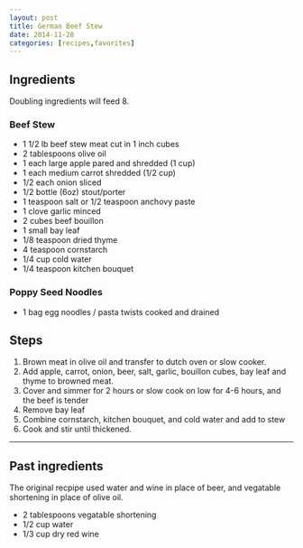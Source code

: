 ```yaml
---
layout: post
title: German Beef Stew
date: 2014-11-28
categories: [recipes,favorites]
---
```


## Ingredients

Doubling ingredients will feed 8.

### Beef Stew

* 1 1/2 lb beef stew meat cut in 1 inch cubes
* 2 tablespoons olive oil
* 1 each large apple pared and shredded (1 cup)
* 1 each medium carrot shredded (1/2 cup)
* 1/2 each onion sliced
* 1/2 bottle (6oz) stout/porter
* 1 teaspoon salt or 1/2 teaspoon anchovy paste
* 1 clove garlic minced
* 2 cubes beef bouillon
* 1 small bay leaf
* 1/8 teaspoon dried thyme
* 4 teaspoon cornstarch
* 1/4 cup cold water
* 1/4 teaspoon kitchen bouquet

### Poppy Seed Noodles

* 1 bag egg noodles / pasta twists cooked and drained

## Steps

1. Brown meat in olive oil and transfer to dutch oven or slow cooker.
1. Add apple, carrot, onion, beer, salt, garlic, bouillon cubes, bay leaf and thyme to browned meat.
1. Cover and simmer for 2 hours or slow cook on low for 4-6 hours, and the beef is tender
1. Remove bay leaf
1. Combine cornstarch, kitchen bouquet, and cold water and add to stew
1. Cook and stir until thickened.

---

## Past ingredients

The original recpipe used water and wine in place of beer, and vegatable shortening in place of olive oil. 

* 2 tablespoons vegatable shortening
* 1/2 cup water
* 1/3 cup dry red wine

